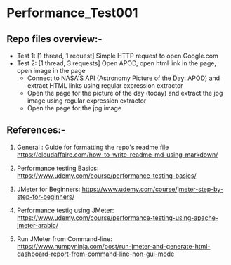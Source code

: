 # Performance_Test001

## Repo files overview:-

* Test 1: [1 thread, 1 request] Simple HTTP request to open Google.com 
* Test 2: [1 thread, 3 requests] Open APOD, open html link in the page, open image in the page
    - Connect to NASA'S API (Astronomy Picture of the Day: APOD) and extract HTML links using regular expression extractor
    - Open the page for the picture of the day (today) and extract the jpg image using regular expression extractor
    - Open the page for the jpg image


## References:-

1. General : Guide for formatting the repo's readme file
https://cloudaffaire.com/how-to-write-readme-md-using-markdown/

2. Performance testing Basics:
https://www.udemy.com/course/performance-testing-basics/

2. JMeter for Beginners:
https://www.udemy.com/course/jmeter-step-by-step-for-beginners/

3. Performance testig using JMeter:
https://www.udemy.com/course/performance-testing-using-apache-jmeter-arabic/

4. Run JMeter from Command-line:
https://www.numpyninja.com/post/run-jmeter-and-generate-html-dashboard-report-from-command-line-non-gui-mode


